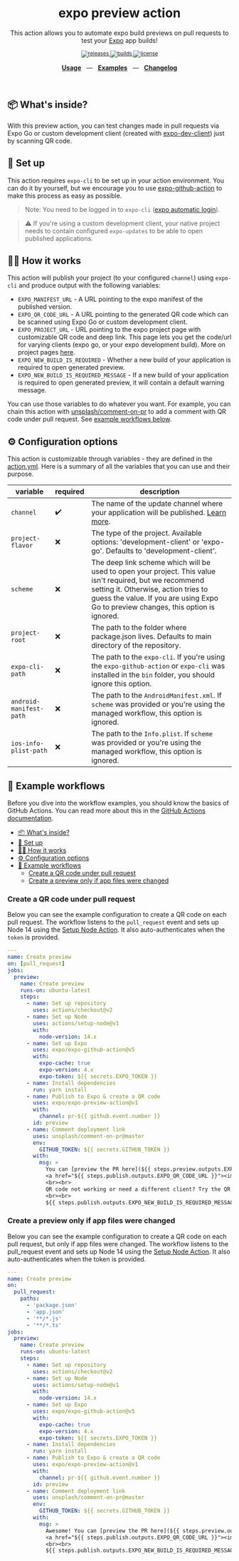 <div align="center">
  <h1>expo preview action</h1>
  <p></p>
  <p>This action allows you to automate expo build previews on pull requests to test your <a href="https://github.com/expo/expo">Expo</a> app builds!</p>
  <sup>
    <a href="https://github.com/expo/expo-preview-action/releases">
      <img src="https://img.shields.io/github/release/expo/expo-preview-action/all.svg?style=flat-square" alt="releases" />
    </a>
    <a href="https://github.com/expo/expo-preview-action/actions">
      <img src="https://img.shields.io/github/workflow/status/expo/expo-preview-action/CI/main.svg?style=flat-square" alt="builds" />
    </a>
    <a href="https://github.com/expo/expo-preview-action/blob/main/LICENSE.md">
      <img src="https://img.shields.io/github/license/expo/expo-preview-action?style=flat-square" alt="license" />
    </a>
  </sup>
  <br />
  <p align="center">
    <a href="https://github.com/expo/expo-preview-action#-set-up"><b>Usage</b></a>
    &nbsp;&nbsp;&mdash;&nbsp;&nbsp;
    <a href="https://github.com/expo/expo-preview-action#-example-workflows"><b>Examples</b></a>
    &nbsp;&nbsp;&mdash;&nbsp;&nbsp;
    <a href="https://github.com/expo/expo-preview-action/blob/main/CHANGELOG.md"><b>Changelog</b></a>
  </p>
  <br />
</div>

## 📦 What's inside?

With this preview action, you can test changes made in pull requests via Expo Go or custom development client (created with [expo-dev-client](https://docs.expo.io/clients/introduction/)) just by scanning QR code.

## 🔧 Set up

This action requires `expo-cli` to be set up in your action environment. You can do it by yourself, but we encourage you to use [expo-github-action](https://github.com/expo/expo-github-action) to make this process as easy as possible.

> Note: You need to be logged in to `expo-cli`  ([expo automatic login](https://github.com/expo/expo-github-action#automatic-expo-login)).

> ⚠️ If you're using a custom development client, your native project needs to contain configured `expo-updates` to be able to open published applications.

## 🏃‍♂️ How it works

This action will publish your project (to your configured `channel`) using `expo-cli` and produce output with the following variables:

- `EXPO_MANIFEST_URL` - A URL pointing to the expo manifest of the published version.
- `EXPO_QR_CODE_URL` - A URL pointing to the generated QR code which can be scanned using Expo Go or custom development client.
- `EXPO_PROJECT_URL` - URL pointing to the expo project page with customizable QR code and deep link. This page lets you get the code/url for varying clients (expo go, or your expo development build). More on project pages [here](https://github.com/expo/fyi/blob/main/project-page.md).
- `EXPO_NEW_BUILD_IS_REQUIRED` - Whether a new build of your application is required to open generated preview.
- `EXPO_NEW_BUILD_IS_REQUIRED_MESSAGE` - If a new build of your application is required to open generated preview, it will contain a default warning message.

You can use those variables to do whatever you want. For example, you can chain this action with [unsplash/comment-on-pr](https://github.com/unsplash/comment-on-pr) to add a comment with QR code under pull request. See [example workflows below](#-example-workflows).

## ⚙️ Configuration options

This action is customizable through variables - they are defined in the [action.yml](action.yml). Here is a summary of all the variables that you can use and their purpose.

| variable                | required | description                                                                                                                                                                                                                            |
| ----------------------- | -------- | -------------------------------------------------------------------------------------------------------------------------------------------------------------------------------------------------------------------------------------- |
| `channel`               | ✔️        | The name of the update channel where your application will be published. [Learn more](https://docs.expo.io/distribution/release-channels/).                                                                                            |
| `project-flavor`        | ❌        | The type of the project. Available options: 'development-client' or 'expo-go'. Defaults to 'development-client'.                                                                                                                       |
| `scheme`                | ❌        | The deep link scheme which will be used to open your project. This value isn't required, but we recommend setting it. Otherwise, action tries to guess the value. If you are using Expo Go to preview changes, this option is ignored. |
| `project-root`          | ❌        | The path to the folder where package.json lives. Defaults to main directory of the repository.                                                                                                                                         |
| `expo-cli-path`         | ❌        | The path to the `expo-cli`. If you're using the `expo-github-action` or `expo-cli` was installed in the `bin` folder, you should ignore this option.                                                                                   |
| `android-manifest-path` | ❌        | The path to the `AndroidManifest.xml`. If `scheme` was provided or you're using the managed workflow, this option is ignored.                                                                                                          |
| `ios-info-plist-path`   | ❌        | The path to the `Info.plist`. If `scheme` was provided or you're using the managed workflow, this option is ignored.                                                                                                                   |

## 📝 Example workflows

Before you dive into the workflow examples, you should know the basics of GitHub Actions.
You can read more about this in the [GitHub Actions documentation](https://docs.github.com/en/actions).

- [📦 What's inside?](#-whats-inside)
- [🔧 Set up](#-set-up)
- [🏃‍♂️ How it works](#️-how-it-works)
- [⚙️ Configuration options](#️-configuration-options)
- [📝 Example workflows](#-example-workflows)
  - [Create a QR code under pull request](#create-a-qr-code-under-pull-request)
  - [Create a preview only if app files were changed](#create-a-preview-only-if-app-files-were-changed)

### Create a QR code under pull request

Below you can see the example configuration to create a QR code on each pull request.
The workflow listens to the `pull_request` event and sets up Node 14 using the [Setup Node Action](https://help.github.com/en/categories/automating-your-workflow-with-github-actions).
It also auto-authenticates when the `token` is provided.

```yml
---
name: Create preview
on: [pull_request]
jobs:
  preview:
    name: Create preview
    runs-on: ubuntu-latest
    steps:
      - name: Set up repository
        uses: actions/checkout@v2
      - name: Set up Node
        uses: actions/setup-node@v1
        with:
          node-version: 14.x
      - name: Set up Expo
        uses: expo/expo-github-action@v5
        with:
          expo-cache: true
          expo-version: 4.x
          expo-token: ${{ secrets.EXPO_TOKEN }}
      - name: Install dependencies
        run: yarn install
      - name: Publish to Expo & create a QR code
        uses: expo/expo-preview-action@v1
        with:
          channel: pr-${{ github.event.number }}
        id: preview
      - name: Comment deployment link
        uses: unsplash/comment-on-pr@master
        env:
          GITHUB_TOKEN: ${{ secrets.GITHUB_TOKEN }}
        with:
          msg: >
            You can [preview the PR here](${{ steps.preview.outputs.EXPO_QR_CODE_URL }}).<br><br>
            <a href="${{ steps.publish.outputs.EXPO_QR_CODE_URL }}"><img src="${{ steps.preview.outputs.EXPO_QR_CODE_URL }}" height="512px" width="512px"></a>
            <br><br>
            QR code not working or need a different client? Try the QR code or deep link from the [project page](${{steps.preview.outputs.EXPO_PROJECT_URL}}).
            <br><br>
            ${{ steps.publish.outputs.EXPO_NEW_BUILD_IS_REQUIRED_MESSAGE }}
```

### Create a preview only if app files were changed

Below you can see the example configuration to create a QR code on each pull request, but only if app files were changed. The workflow listens to the pull_request event and sets up Node 14 using the [Setup Node Action](https://help.github.com/en/categories/automating-your-workflow-with-github-actions). It also auto-authenticates when the token is provided.

```yml
---
name: Create preview
on:
  pull_request:
    paths:
      - 'package.json'
      - 'app.json'
      - '**/*.js'
      - '**/*.ts'
jobs:
  preview:
    name: Create preview
    runs-on: ubuntu-latest
    steps:
      - name: Set up repository
        uses: actions/checkout@v2
      - name: Set up Node
        uses: actions/setup-node@v1
        with:
          node-version: 14.x
      - name: Set up Expo
        uses: expo/expo-github-action@v5
        with:
          expo-cache: true
          expo-version: 4.x
          expo-token: ${{ secrets.EXPO_TOKEN }}
      - name: Install dependencies
        run: yarn install
      - name: Publish to Expo & create a QR code
        uses: expo/expo-preview-action@v1
        with:
          channel: pr-${{ github.event.number }}
        id: preview
      - name: Comment deployment link
        uses: unsplash/comment-on-pr@master
        env:
          GITHUB_TOKEN: ${{ secrets.GITHUB_TOKEN }}
        with:
          msg: >
            Awesome! You can [preview the PR here](${{ steps.preview.outputs.EXPO_QR_CODE_URL }}).<br><br>
            <a href="${{ steps.publish.outputs.EXPO_QR_CODE_URL }}"><img src="${{ steps.preview.outputs.EXPO_QR_CODE_URL }}" height="512px" width="512px"></a>
            <br><br>
            ${{ steps.publish.outputs.EXPO_NEW_BUILD_IS_REQUIRED_MESSAGE }}
```
